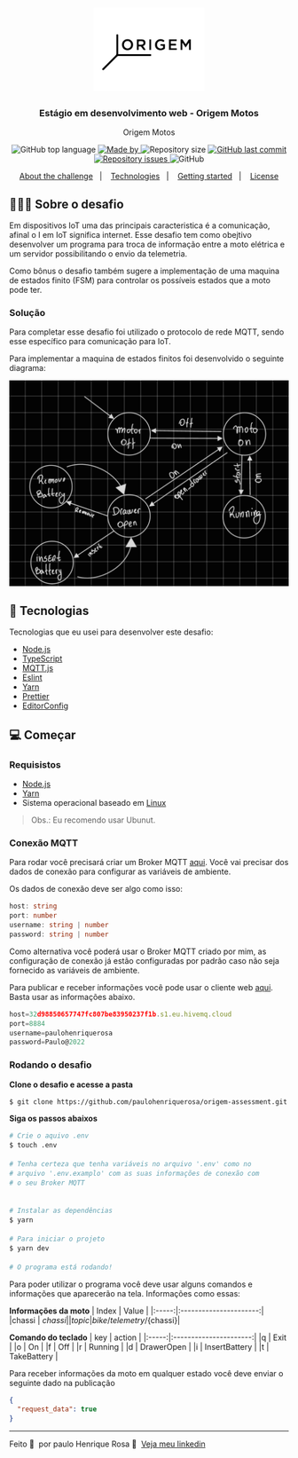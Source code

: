 <h1 align="center">
  <img alt="Logo" src="https://github.com/paulohenriquerosa/origem-assessment/blob/main/img/logo-origem.png" width="200px" /> 
</h1>

<h3 align="center">
  Estágio em desenvolvimento web  - Origem Motos
</h3>
<p align="center">
  Origem Motos
</p3>


<p align="center">
  <img alt="GitHub top language" src="https://img.shields.io/github/languages/top/paulohenriquerosa/origem-assessment">

  <a href="https://www.linkedin.com/in/paulo-henrique-rosa/">
    <img alt="Made by" src="https://img.shields.io/badge/made%20by-Paulo Henrique%20Rosa-gree">
  </a>
  
  <img alt="Repository size" src="https://img.shields.io/github/repo-size/paulohenriquerosa/origem-assessment">
  
  <a href="https://github.com/paulohenriquerosa/origem-assessment/commits/master">
    <img alt="GitHub last commit" src="https://img.shields.io/github/last-commit/paulohenriquerosa/origem-assessment">
  </a>
  
  <a href="https://github.com/paulohenriquerosa/origem-assessment/issues">
    <img alt="Repository issues" src="https://img.shields.io/github/issues/paulohenriquerosa/origem-assessment">
  </a>
  
  <img alt="GitHub" src="https://img.shields.io/github/license/paulohenriquerosa/origem-assessment">
</p>

<p align="center">
  <a href="#-sobre-o-desafio">About the challenge</a>&nbsp;&nbsp;&nbsp;|&nbsp;&nbsp;&nbsp;
  <a href="#-tecnologias">Technologies</a>&nbsp;&nbsp;&nbsp;|&nbsp;&nbsp;&nbsp;
  <a href="#-começar">Getting started</a>&nbsp;&nbsp;&nbsp;|&nbsp;&nbsp;&nbsp;
  <a href="#-license">License</a>
</p>


## 👨🏻‍💻 Sobre o desafio

Em dispositivos IoT uma das principais caracteristica é a comunicação, afinal o I em IoT significa internet. Esse desafio tem como obejtivo desenvolver um programa para troca de informação entre a moto elétrica e um servidor possibilitando o envio da telemetria.


Como bônus o desafio também sugere a implementação de uma maquina de estados finito (FSM) para controlar os possíveis estados que a moto pode ter.

### Solução

Para completar esse desafio foi utilizado o protocolo de rede MQTT, sendo esse específico para comunicação para IoT. 

Para implementar a maquina de estados finitos foi desenvolvido o seguinte diagrama:

<img alt="FSM" src="https://github.com/paulohenriquerosa/origem-assessment/blob/main/img/FSM.jpg" width="600px" /> 


## 🚀 Tecnologias

Tecnologias que eu usei para desenvolver este desafio:

- [Node.js](https://nodejs.org/en/)
- [TypeScript](https://www.typescriptlang.org/)
- [MQTT.js](https://github.com/mqttjs/MQTT.js)
- [Eslint](https://eslint.org/)
- [Yarn](https://classic.yarnpkg.com/)
- [Prettier](https://prettier.io/)
- [EditorConfig](https://editorconfig.org/)

## 💻 Começar



### Requisistos

- [Node.js](https://nodejs.org/en/)
- [Yarn](https://classic.yarnpkg.com/)
- Sistema operacional baseado em [Linux](https://www.linux.org/)

> Obs.: Eu recomendo usar Ubunut.

### Conexão MQTT 

Para rodar você precisará criar um Broker MQTT [aqui](https://www.hivemq.com/mqtt-cloud-broker/). Você vai precisar dos dados de conexão para configurar as variáveis de ambiente.

Os dados de conexão deve ser algo como isso:

```Typescript
host: string
port: number
username: string | number
password: string | number
```

Como alternativa você poderá usar o Broker MQTT criado por mim, as configuração de conexão já estão configuradas por padrão caso não seja fornecido as variáveis de ambiente.

Para publicar e receber informações você pode usar o cliente web [aqui](https://websocketclient.hivemq.cloud/). Basta usar as informações abaixo.

```Typescript
host=32d98850657747fc807be83950237f1b.s1.eu.hivemq.cloud
port=8884
username=paulohenriquerosa
password=Paulo@2022
```



### Rodando o desafio

**Clone o desafio e acesse a pasta**

```bash
$ git clone https://github.com/paulohenriquerosa/origem-assessment.git && cd origem-assessment
```

**Siga os passos abaixos**

```bash
# Crie o aquivo .env
$ touch .env

# Tenha certeza que tenha variáveis no arquivo '.env' como no
# arquivo '.env.examplo' com as suas informações de conexão com
# o seu Broker MQTT


# Instalar as dependências
$ yarn

# Para iniciar o projeto
$ yarn dev

# O programa está rodando!
```

Para poder utilizar o programa você deve usar alguns comandos e informações que aparecerão na tela. Informações como essas: 


**Informações da moto**
| Index |         Value          |
|:-----:|:----------------------:|
|chassi |       ${chassi}        |
|topic  |bike/telemetry/${chassi}|


**Comando do teclado**
| key   |         action         |
|:-----:|:----------------------:|
|q      |          Exit          |
|o      |          On            |
|f      |          Off           |
|r      |          Running       |
|d      |          DrawerOpen    |
|i      |          InsertBattery |
|t      |          TakeBattery   |


Para receber informações da moto em qualquer estado você deve enviar o seguinte dado na publicação

``` json
{
  "request_data": true
}

```

---

Feito 💜 &nbsp;por paulo Henrique Rosa 👋 &nbsp;[Veja meu linkedin](https://www.linkedin.com/in/paulo-henrique-rosa/)
